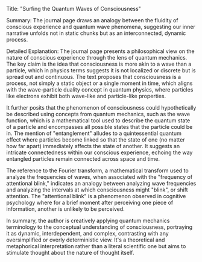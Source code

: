 Title: "Surfing the Quantum Waves of Consciousness"

Summary: The journal page draws an analogy between the fluidity of conscious experience and quantum wave phenomena, suggesting our inner narrative unfolds not in static chunks but as an interconnected, dynamic process.

Detailed Explanation:
The journal page presents a philosophical view on the nature of conscious experience through the lens of quantum mechanics. The key claim is the idea that consciousness is more akin to a wave than a particle, which in physics terms suggests it is not localized or discrete but is spread out and continuous. The text proposes that consciousness is a process, not simply a static object or a single moment in time, which aligns with the wave-particle duality concept in quantum physics, where particles like electrons exhibit both wave-like and particle-like properties.

It further posits that the phenomenon of consciousness could hypothetically be described using concepts from quantum mechanics, such as the wave function, which is a mathematical tool used to describe the quantum state of a particle and encompasses all possible states that the particle could be in. The mention of "entanglement" alludes to a quintessential quantum effect where particles become linked so that the state of one (no matter how far apart) immediately affects the state of another. It suggests an intricate connectedness within our conscious experience, echoing the way entangled particles remain connected across space and time.

The reference to the Fourier transform, a mathematical transform used to analyze the frequencies of waves, when associated with the "frequency of attentional blink," indicates an analogy between analyzing wave frequencies and analyzing the intervals at which consciousness might "blink", or shift attention. The "attentional blink" is a phenomenon observed in cognitive psychology where for a brief moment after perceiving one piece of information, another is unlikely to be perceived.

In summary, the author is creatively applying quantum mechanics terminology to the conceptual understanding of consciousness, portraying it as dynamic, interdependent, and complex, contrasting with any oversimplified or overly deterministic view. It's a theoretical and metaphorical interpretation rather than a literal scientific one but aims to stimulate thought about the nature of thought itself.
